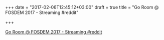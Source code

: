+++
date = "2017-02-06T12:45:12+03:00"
draft = true
title = "Go Room @ FOSDEM 2017 - Streaming  #reddit"

+++

<p><a href="https://t.co/L9Kq1hVYs4">Go Room @ FOSDEM 2017 - Streaming  #reddit</a></p>
